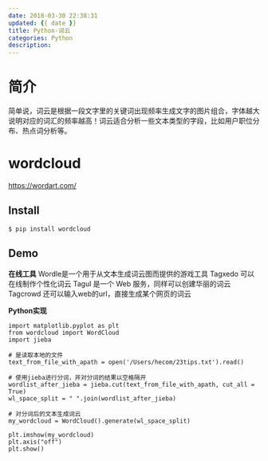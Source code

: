 ```yaml
---
date: 2018-03-30 22:38:31
updated: {{ date }}
title: Python-词云
categories: Python
description:
---
```



# 简介
简单说，词云是根据一段文字里的关键词出现频率生成文字的图片组合，字体越大说明对应的词汇的频率越高！词云适合分析一些文本类型的字段，比如用户职位分布、热点词分析等。

# wordcloud
https://wordart.com/

## Install
`$ pip install wordcloud`

## Demo

**在线工具**
Wordle是一个用于从文本生成词云图而提供的游戏工具
Tagxedo 可以在线制作个性化词云
Tagul 是一个 Web 服务，同样可以创建华丽的词云
Tagcrowd 还可以输入web的url，直接生成某个网页的词云

**Python实现**
```
import matplotlib.pyplot as plt
from wordcloud import WordCloud
import jieba

# 是读取本地的文件
text_from_file_with_apath = open('/Users/hecom/23tips.txt').read()

# 使用jieba进行分词，并对分词的结果以空格隔开
wordlist_after_jieba = jieba.cut(text_from_file_with_apath, cut_all = True)
wl_space_split = " ".join(wordlist_after_jieba)

# 对分词后的文本生成词云
my_wordcloud = WordCloud().generate(wl_space_split)

plt.imshow(my_wordcloud)
plt.axis("off")
plt.show()
```
